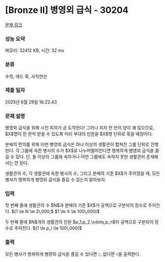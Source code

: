 # [Bronze II] 병영외 급식 - 30204 

[문제 링크](https://www.acmicpc.net/problem/30204) 

### 성능 요약

메모리: 32412 KB, 시간: 32 ms

### 분류

수학, 애드 혹, 사칙연산

### 제출 일자

2025년 6월 29일 16:22:43

### 문제 설명

<p>병영외 급식을 위해 시킨 피자가 곧 도착한다! 그러나 피자 한 판의 양이 꽤 많으므로, $X$명이 한 판씩 받을 수 있도록 미리 부대의 인원을 $X$명 단위로 묶을 예정이다.</p>

<p>분배의 편의를 위해 이번 병영외 급식은 하나 이상의 생활관이 합쳐진 그룹 단위로 진행된다. 각 그룹에 속한 병사의 수가 $X$로 나누어떨어진다면 행복하게 병영외 급식을 즐길 수 있다. 단, 둘 이상의 그룹에 속하거나 어떤 그룹에도 속하지 못한 생활관이 존재해서는 안 된다.</p>

<p>생활관의 수, 각 생활관에 속한 병사의 수, 그리고 분배의 기준 $X$가 주어졌을 때, 모든 병사가 행복하게 병영외 급식을 즐길 수 있는지 알아보자.</p>

### 입력 

 <p>첫 번째 줄에 생활관의 수 $N$과 분배의 기준 $X$가 공백으로 구분되어 정수로 주어진다. $(1 \le N \le 2\,000;$ $1 \le X \le 100\,000)$</p>

<p>두 번째 줄에 $N$개의 생활관의 인원 $p_1,p_2,\cdots,p_n$이 공백으로 구분되어 정수로 주어진다. $(1 \le p_i \le 100\,000)$</p>

### 출력 

 <p>모든 병사가 행복하게 병영외 급식을 즐길 수 있다면 <span style="color:#e74c3c;"><code>1</code></span>, 없다면 <span style="color:#e74c3c;"><code>0</code></span>을 출력한다.</p>

